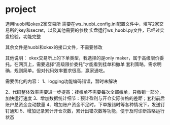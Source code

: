 # project

选用huobi和okex2家交易所
需要在ws_huobi_config.ini配置文件中，填写2家交易所的key和secret，以及其他需要的参数
实盘运行ws_huobi.py文件，已经过实盘检验，功能完整

其余文件是huobi和okex的接口文件，不需要修改

其他说明：
okex交易所上的下单类型，我选择的是only maker，属于高级限价委托。在网页上，需要选择“高级限价委托”才能看到挂单和撤单
套利策略，需求明确，规则简单。但对代码效率要求很高，赢家通吃。

需要优化的内容：
1、logging功能编码错误，暂时未解决

2、代码整体效率需要进一步提高：挂撤单不需要每次全部撤单，只撤销一部分，加快运行速度
3、增加数据统计细节：预计盈利与开仓实际价格的差距；套利前后账户总资金变动数量
4、增加账户资金不足时，下单报错时等各种情况下，发送钉钉通知
5、增加记录累计开仓次数，累计出错次数等功能，便于及时诊断策略运行状态
